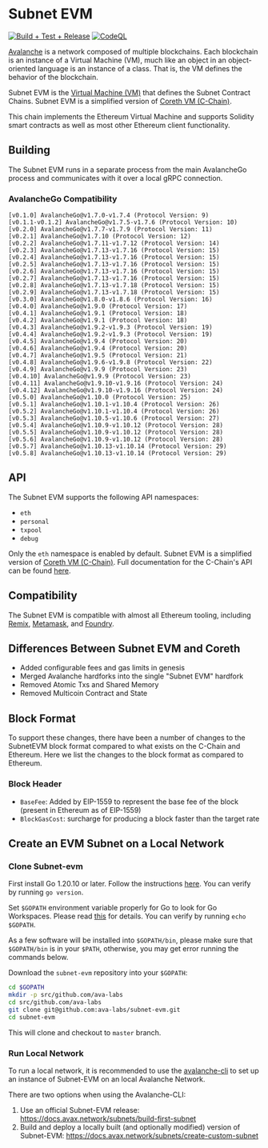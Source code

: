 # Subnet EVM

[![Build + Test + Release](https://github.com/ava-labs/subnet-evm/actions/workflows/lint-tests-release.yml/badge.svg)](https://github.com/ava-labs/subnet-evm/actions/workflows/lint-tests-release.yml)
[![CodeQL](https://github.com/ava-labs/subnet-evm/actions/workflows/codeql-analysis.yml/badge.svg)](https://github.com/ava-labs/subnet-evm/actions/workflows/codeql-analysis.yml)

[Avalanche](https://docs.avax.network/overview/getting-started/avalanche-platform) is a network composed of multiple blockchains.
Each blockchain is an instance of a Virtual Machine (VM), much like an object in an object-oriented language is an instance of a class.
That is, the VM defines the behavior of the blockchain.

Subnet EVM is the [Virtual Machine (VM)](https://docs.avax.network/learn/avalanche/virtual-machines) that defines the Subnet Contract Chains. Subnet EVM is a simplified version of [Coreth VM (C-Chain)](https://github.com/ava-labs/coreth).

This chain implements the Ethereum Virtual Machine and supports Solidity smart contracts as well as most other Ethereum client functionality.

## Building

The Subnet EVM runs in a separate process from the main AvalancheGo process and communicates with it over a local gRPC connection.

### AvalancheGo Compatibility

```text
[v0.1.0] AvalancheGo@v1.7.0-v1.7.4 (Protocol Version: 9)
[v0.1.1-v0.1.2] AvalancheGo@v1.7.5-v1.7.6 (Protocol Version: 10)
[v0.2.0] AvalancheGo@v1.7.7-v1.7.9 (Protocol Version: 11)
[v0.2.1] AvalancheGo@v1.7.10 (Protocol Version: 12)
[v0.2.2] AvalancheGo@v1.7.11-v1.7.12 (Protocol Version: 14)
[v0.2.3] AvalancheGo@v1.7.13-v1.7.16 (Protocol Version: 15)
[v0.2.4] AvalancheGo@v1.7.13-v1.7.16 (Protocol Version: 15)
[v0.2.5] AvalancheGo@v1.7.13-v1.7.16 (Protocol Version: 15)
[v0.2.6] AvalancheGo@v1.7.13-v1.7.16 (Protocol Version: 15)
[v0.2.7] AvalancheGo@v1.7.13-v1.7.16 (Protocol Version: 15)
[v0.2.8] AvalancheGo@v1.7.13-v1.7.18 (Protocol Version: 15)
[v0.2.9] AvalancheGo@v1.7.13-v1.7.18 (Protocol Version: 15)
[v0.3.0] AvalancheGo@v1.8.0-v1.8.6 (Protocol Version: 16)
[v0.4.0] AvalancheGo@v1.9.0 (Protocol Version: 17)
[v0.4.1] AvalancheGo@v1.9.1 (Protocol Version: 18)
[v0.4.2] AvalancheGo@v1.9.1 (Protocol Version: 18)
[v0.4.3] AvalancheGo@v1.9.2-v1.9.3 (Protocol Version: 19)
[v0.4.4] AvalancheGo@v1.9.2-v1.9.3 (Protocol Version: 19)
[v0.4.5] AvalancheGo@v1.9.4 (Protocol Version: 20)
[v0.4.6] AvalancheGo@v1.9.4 (Protocol Version: 20)
[v0.4.7] AvalancheGo@v1.9.5 (Protocol Version: 21)
[v0.4.8] AvalancheGo@v1.9.6-v1.9.8 (Protocol Version: 22)
[v0.4.9] AvalancheGo@v1.9.9 (Protocol Version: 23)
[v0.4.10] AvalancheGo@v1.9.9 (Protocol Version: 23)
[v0.4.11] AvalancheGo@v1.9.10-v1.9.16 (Protocol Version: 24)
[v0.4.12] AvalancheGo@v1.9.10-v1.9.16 (Protocol Version: 24)
[v0.5.0] AvalancheGo@v1.10.0 (Protocol Version: 25)
[v0.5.1] AvalancheGo@v1.10.1-v1.10.4 (Protocol Version: 26)
[v0.5.2] AvalancheGo@v1.10.1-v1.10.4 (Protocol Version: 26)
[v0.5.3] AvalancheGo@v1.10.5-v1.10.6 (Protocol Version: 27)
[v0.5.4] AvalancheGo@v1.10.9-v1.10.12 (Protocol Version: 28)
[v0.5.5] AvalancheGo@v1.10.9-v1.10.12 (Protocol Version: 28)
[v0.5.6] AvalancheGo@v1.10.9-v1.10.12 (Protocol Version: 28)
[v0.5.7] AvalancheGo@v1.10.13-v1.10.14 (Protocol Version: 29)
[v0.5.8] AvalancheGo@v1.10.13-v1.10.14 (Protocol Version: 29)
```

## API

The Subnet EVM supports the following API namespaces:

- `eth`
- `personal`
- `txpool`
- `debug`

Only the `eth` namespace is enabled by default.
Subnet EVM is a simplified version of [Coreth VM (C-Chain)](https://github.com/ava-labs/coreth).
Full documentation for the C-Chain's API can be found [here](https://docs.avax.network/apis/avalanchego/apis/c-chain).

## Compatibility

The Subnet EVM is compatible with almost all Ethereum tooling, including [Remix](https://docs.avax.network/build/dapp/smart-contracts/remix-deploy), [Metamask](https://docs.avax.network/build/dapp/chain-settings), and [Foundry](https://docs.avax.network/build/dapp/smart-contracts/toolchains/foundry).

## Differences Between Subnet EVM and Coreth

- Added configurable fees and gas limits in genesis
- Merged Avalanche hardforks into the single "Subnet EVM" hardfork
- Removed Atomic Txs and Shared Memory
- Removed Multicoin Contract and State

## Block Format

To support these changes, there have been a number of changes to the SubnetEVM block format compared to what exists on the C-Chain and Ethereum. Here we list the changes to the block format as compared to Ethereum.

### Block Header

- `BaseFee`: Added by EIP-1559 to represent the base fee of the block (present in Ethereum as of EIP-1559)
- `BlockGasCost`: surcharge for producing a block faster than the target rate

## Create an EVM Subnet on a Local Network

### Clone Subnet-evm

First install Go 1.20.10 or later. Follow the instructions [here](https://go.dev/doc/install). You can verify by running `go version`.

Set `$GOPATH` environment variable properly for Go to look for Go Workspaces. Please read [this](https://go.dev/doc/code) for details. You can verify by running `echo $GOPATH`.

As a few software will be installed into `$GOPATH/bin`, please make sure that `$GOPATH/bin` is in your `$PATH`, otherwise, you may get error running the commands below.

Download the `subnet-evm` repository into your `$GOPATH`:

```sh
cd $GOPATH
mkdir -p src/github.com/ava-labs
cd src/github.com/ava-labs
git clone git@github.com:ava-labs/subnet-evm.git
cd subnet-evm
```

This will clone and checkout to `master` branch.

### Run Local Network

To run a local network, it is recommended to use the [avalanche-cli](https://github.com/ava-labs/avalanche-cli#avalanche-cli) to set up an instance of Subnet-EVM on an local Avalanche Network.

There are two options when using the Avalanche-CLI:

1. Use an official Subnet-EVM release: https://docs.avax.network/subnets/build-first-subnet
2. Build and deploy a locally built (and optionally modified) version of Subnet-EVM: https://docs.avax.network/subnets/create-custom-subnet

